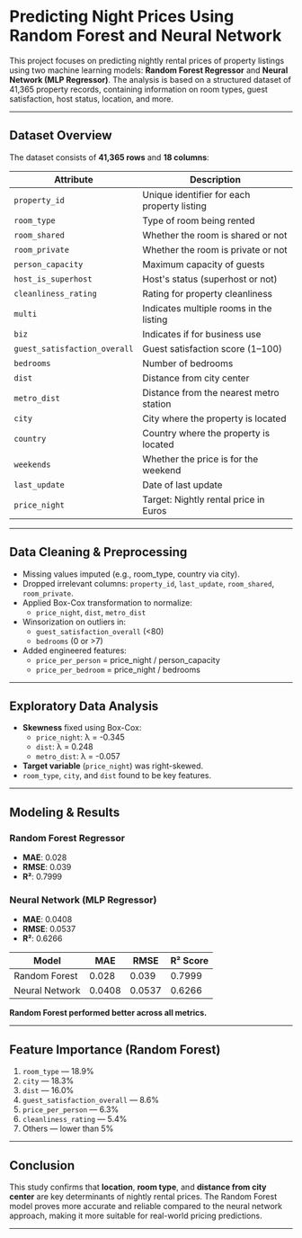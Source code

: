 # Predicting Night Prices Using Random Forest and Neural Network

This project focuses on predicting nightly rental prices of property listings using two machine learning models: **Random Forest Regressor** and **Neural Network (MLP Regressor)**. The analysis is based on a structured dataset of 41,365 property records, containing information on room types, guest satisfaction, host status, location, and more.

---

## Dataset Overview

The dataset consists of **41,365 rows** and **18 columns**:

| Attribute | Description |
|-----------|-------------|
| `property_id` | Unique identifier for each property listing |
| `room_type` | Type of room being rented |
| `room_shared` | Whether the room is shared or not |
| `room_private` | Whether the room is private or not |
| `person_capacity` | Maximum capacity of guests |
| `host_is_superhost` | Host's status (superhost or not) |
| `cleanliness_rating` | Rating for property cleanliness |
| `multi` | Indicates multiple rooms in the listing |
| `biz` | Indicates if for business use |
| `guest_satisfaction_overall` | Guest satisfaction score (1–100) |
| `bedrooms` | Number of bedrooms |
| `dist` | Distance from city center |
| `metro_dist` | Distance from the nearest metro station |
| `city` | City where the property is located |
| `country` | Country where the property is located |
| `weekends` | Whether the price is for the weekend |
| `last_update` | Date of last update |
| `price_night` | Target: Nightly rental price in Euros |

---

## Data Cleaning & Preprocessing

- Missing values imputed (e.g., room_type, country via city).
- Dropped irrelevant columns: `property_id`, `last_update`, `room_shared`, `room_private`.
- Applied Box-Cox transformation to normalize:
  - `price_night`, `dist`, `metro_dist`
- Winsorization on outliers in:
  - `guest_satisfaction_overall` (<80)
  - `bedrooms` (0 or >7)
- Added engineered features:
  - `price_per_person` = price_night / person_capacity
  - `price_per_bedroom` = price_night / bedrooms

---

## Exploratory Data Analysis

- **Skewness** fixed using Box-Cox:
  - `price_night`: λ = -0.345
  - `dist`: λ = 0.248
  - `metro_dist`: λ = -0.057
- **Target variable** (`price_night`) was right-skewed.
- `room_type`, `city`, and `dist` found to be key features.

---

## Modeling & Results

### Random Forest Regressor
- **MAE**: 0.028
- **RMSE**: 0.039
- **R²**: 0.7999

### Neural Network (MLP Regressor)
- **MAE**: 0.0408
- **RMSE**: 0.0537
- **R²**: 0.6266

| Model | MAE | RMSE | R² Score |
|-------|-----|------|----------|
| Random Forest | 0.028 | 0.039 | 0.7999 |
| Neural Network | 0.0408 | 0.0537 | 0.6266 |

**Random Forest performed better across all metrics.**

---

## Feature Importance (Random Forest)

1. `room_type` — 18.9%
2. `city` — 18.3%
3. `dist` — 16.0%
4. `guest_satisfaction_overall` — 8.6%
5. `price_per_person` — 6.3%
6. `cleanliness_rating` — 5.4%
7. Others — lower than 5%

---

## Conclusion

This study confirms that **location**, **room type**, and **distance from city center** are key determinants of nightly rental prices. The Random Forest model proves more accurate and reliable compared to the neural network approach, making it more suitable for real-world pricing predictions.

---

